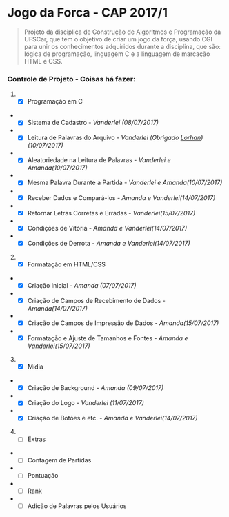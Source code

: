 # Jogo da Forca - CAP 2017/1

> Projeto da disciplica de Construção de Algoritmos e Programação da UFSCar, que tem o objetivo de criar um jogo da força, usando CGI para unir os conhecimentos adquiridos durante a disciplina, que são: lógica de programação, linguagem C e a linguagem de marcação HTML e CSS.

### Controle de Projeto - Coisas há fazer:

1. * [x] Programação em C
  + * [x]   Sistema de Cadastro - _Vanderlei (08/07/2017)_
  + * [x]   Leitura de Palavras do Arquivo - _Vanderlei (Obrigado [Lorhan](https://github.com/LorhanSohaky))(10/07/2017)_
  + * [x]   Aleatoriedade na Leitura de Palavras - _Vanderlei e Amanda(10/07/2017)_
  + * [x]   Mesma Palavra Durante a Partida - _Vanderlei e Amanda(10/07/2017)_
  + * [x]   Receber Dados e Compará-los - _Amanda e Vanderlei(14/07/2017)_
  + * [x]   Retornar Letras Corretas e Erradas - _Vanderlei(15/07/2017)_
  + * [x]   Condições de Vitória - _Amanda e Vanderlei(14/07/2017)_
  + * [x]   Condições de Derrota - _Amanda e Vanderlei(14/07/2017)_

2. * [x] Formatação em HTML/CSS
  + * [x]   Criação Inicial - _Amanda (07/07/2017)_
  + * [x]   Criação de Campos de Recebimento de Dados - _Amanda(14/07/2017)_
  + * [x]   Criação de Campos de Impressão de Dados - _Amanda(15/07/2017)_
  + * [x]   Formatação e Ajuste de Tamanhos e Fontes - _Amanda e Vanderlei(15/07/2017)_

3. * [x]  Mídia
  + * [x]   Criação de Background - _Amanda (09/07/2017)_
  + * [x]   Criação do Logo - _Vanderlei (11/07/2017)_
  + * [x]   Criação de Botões e etc. - _Amanda e Vanderlei(14/07/2017)_

4. * [ ]  Extras
  + * [ ]   Contagem de Partidas
  + * [ ]   Pontuação
  + * [ ]   Rank
  + * [ ]   Adição de Palavras pelos Usuários

